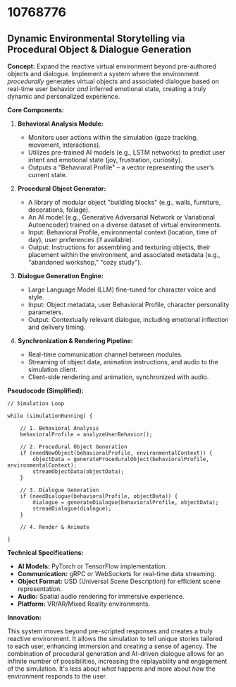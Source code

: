 # 10768776

## Dynamic Environmental Storytelling via Procedural Object & Dialogue Generation

**Concept:** Expand the reactive virtual environment beyond pre-authored objects and dialogue. Implement a system where the environment *procedurally* generates virtual objects and associated dialogue based on real-time user behavior *and* inferred emotional state, creating a truly dynamic and personalized experience.

**Core Components:**

1.  **Behavioral Analysis Module:**
    *   Monitors user actions within the simulation (gaze tracking, movement, interactions).
    *   Utilizes pre-trained AI models (e.g., LSTM networks) to predict user intent and emotional state (joy, frustration, curiosity).
    *   Outputs a "Behavioral Profile" – a vector representing the user’s current state.

2.  **Procedural Object Generator:**
    *   A library of modular object "building blocks" (e.g., walls, furniture, decorations, foliage).
    *   An AI model (e.g., Generative Adversarial Network or Variational Autoencoder) trained on a diverse dataset of virtual environments.
    *   Input: Behavioral Profile, environmental context (location, time of day), user preferences (if available).
    *   Output: Instructions for assembling and texturing objects, their placement within the environment, and associated metadata (e.g., “abandoned workshop,” “cozy study”).

3.  **Dialogue Generation Engine:**
    *   Large Language Model (LLM) fine-tuned for character voice and style.
    *   Input: Object metadata, user Behavioral Profile, character personality parameters.
    *   Output: Contextually relevant dialogue, including emotional inflection and delivery timing.

4.  **Synchronization & Rendering Pipeline:**
    *   Real-time communication channel between modules.
    *   Streaming of object data, animation instructions, and audio to the simulation client.
    *   Client-side rendering and animation, synchronized with audio.

**Pseudocode (Simplified):**

```
// Simulation Loop

while (simulationRunning) {

    // 1. Behavioral Analysis
    behavioralProfile = analyzeUserBehavior();

    // 2. Procedural Object Generation
    if (needNewObject(behavioralProfile, environmentalContext)) {
        objectData = generateProceduralObject(behavioralProfile, environmentalContext);
        streamObjectData(objectData);
    }

    // 3. Dialogue Generation
    if (needDialogue(behavioralProfile, objectData)) {
        dialogue = generateDialogue(behavioralProfile, objectData);
        streamDialogue(dialogue);
    }

    // 4. Render & Animate

}
```

**Technical Specifications:**

*   **AI Models:** PyTorch or TensorFlow implementation.
*   **Communication:** gRPC or WebSockets for real-time data streaming.
*   **Object Format:** USD (Universal Scene Description) for efficient scene representation.
*   **Audio:** Spatial audio rendering for immersive experience.
*   **Platform:** VR/AR/Mixed Reality environments.

**Innovation:**

This system moves beyond pre-scripted responses and creates a truly reactive environment. It allows the simulation to tell unique stories tailored to each user, enhancing immersion and creating a sense of agency. The combination of procedural generation and AI-driven dialogue allows for an infinite number of possibilities, increasing the replayability and engagement of the simulation. It's less about *what* happens and more about *how* the environment responds to the user.